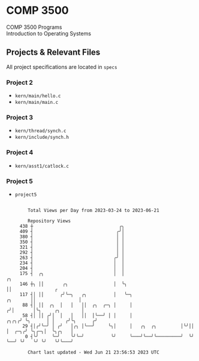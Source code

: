 # COMP 3500
COMP 3500 Programs  
Introduction to Operating Systems  
## Projects & Relevant Files
All project specifications are located in `specs`
### Project 2
- `kern/main/hello.c`
- `kern/main/main.c`
### Project 3
- `kern/thread/synch.c`
- `kern/include/synch.h`
### Project 4
- `kern/asst1/catlock.c`
### Project 5
- `project5`

```

        Total Views per Day from 2023-03-24 to 2023-06-21

        Repository Views
     438 ┼                                ╭╮
     409 ┤                               ╭╯│
     380 ┤                               │ │
     350 ┤                               │ │
     321 ┤                               │ │
     292 ┤                               │ │
     263 ┤                              ╭╯ │
     234 ┤                              │  │
     204 ┤                              │  │
     175 ┤  ╭╮                          │  │                                    ╭╮
     146 ┼╮ ││       ╭╮                 │  ╰╮                                   ││                ╭
     117 ┤│ ││      ╭╯╰─╮   ╭╮          │   ╰─╮                        ╭╮       ││                │
      88 ┤│ ││  ╭╮  │   │   ││  ╭╮  ╭─╮ │     │                       ╭╯│       │╰╮     ╭╮        │
      58 ┤│ ││ ╭╯│  │   │   ││  │╰──╯ │ │     │                  ╭╮╭╮╭╯ ╰╮      │ │    ╭╯╰╮      ╭╯
      29 ┤│╭╯╰─╯ │ ╭╯   │╭╮ │╰──╯     ╰╮│     │   ╭╮  ╭╮         │╰╯││   │  ╭─╮╭╯ ╰╮╭─╮│  ╰╮╭╮   │
       0 ┤╰╯     ╰─╯    ╰╯╰─╯          ╰╯     ╰───╯╰──╯╰─────────╯  ╰╯   ╰──╯ ╰╯   ╰╯ ╰╯   ╰╯╰───╯

        Chart last updated - Wed Jun 21 23:56:53 2023 UTC
        
```
